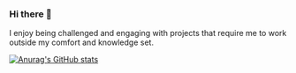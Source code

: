 ### Hi there 👋
I enjoy being challenged and engaging with projects that require me to work outside my comfort and knowledge set.

[![Anurag's GitHub stats](https://github-readme-stats.vercel.app/api?username=miladbonakdar&show_icons=true&theme=onedark)](https://github.com/anuraghazra/github-readme-stats)

<!--
**miladbonakdar/miladbonakdar** is a ✨ _special_ ✨ repository because its `README.md` (this file) appears on your GitHub profile.

Here are some ideas to get you started:

- 🔭 I’m currently working on ...
- 🌱 I’m currently learning ...
- 👯 I’m looking to collaborate on ...
- 🤔 I’m looking for help with ...
- 💬 Ask me about ...
- 📫 How to reach me: ...
- 😄 Pronouns: ...
- ⚡ Fun fact: ...
-->
